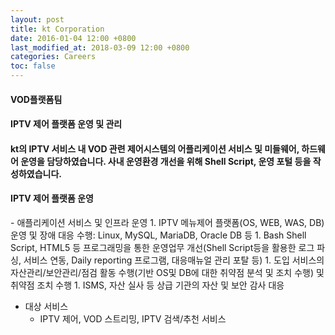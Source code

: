 ```yaml
---
layout: post
title: kt Corporation
date: 2016-01-04 12:00 +0800
last_modified_at: 2018-03-09 12:00 +0800
categories: Careers
toc: false
---
```

#### VOD플랫폼팀

#### IPTV 제어 플랫폼 운영 및 관리

#### kt의 IPTV 서비스 내 VOD 관련 제어시스템의 어플리케이션 서비스 및 미들웨어, 하드웨어 운영을 담당하였습니다. 사내 운영환경 개선을 위해 Shell Script, 운영 포털 등을 작성하였습니다.

<h4>IPTV 제어 플랫폼 운영</h4>
- 애플리케이션 서비스 및 인프라 운영
    1. IPTV 메뉴제어 플랫폼(OS, WEB, WAS, DB) 운영 및 장애 대응 수행: Linux, MySQL, MariaDB, Oracle DB 등
    1. Bash Shell Script, HTML5 등 프로그래밍을 통한 운영업무 개선(Shell Script등을 활용한 로그 파싱, 서비스 연동, Daily reporting 프로그램, 대응매뉴얼 관리 포탈 등)
    1. 도입 서비스의 자산관리/보안관리/점검 활동 수행(기반 OS및 DB에 대한 취약점 분석 및 조치 수행) 및 취약점 조치 수행
    1. ISMS, 자산 실사 등 상급 기관의 자산 및 보안 감사 대응

- 대상 서비스
  * IPTV 제어, VOD 스트리밍, IPTV 검색/추천 서비스